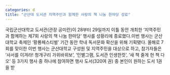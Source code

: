 ```yaml
---
categories: d
title: "군산대 도서관 지역주민과 함께한 사랑의 책 나눔 한마당 성료"
---
```

국립군산대학교 도서관(관장 공미란)이 28부터 29일까지 이틀 동안 개최한 ‘지역주민과 함께하는 제7회 사랑의 책 나눔 한마당’ 행사를 성황리에 종료했다.이번 행사는 군산대학교 축제인 ‘황룡페스티벌’ 기간 동안 학내 독서문화 확산을 위해 기획됐다. 올해로 7회를 맞이한 이번 행사는 군산대학교 구성원 및 지역주민을 대상으로 하고, 참가자들은 ‘사서를 이겨라! 청개구리 가위바위보’, ‘인별그램, 도서관 인생한컷’, ‘새 책 줄게 헌 책 다오’ 등 3가지 행사 중 하나에 참여하면 행사 도서(320여 권) 중 본인이 원하는 도서 1권을 받